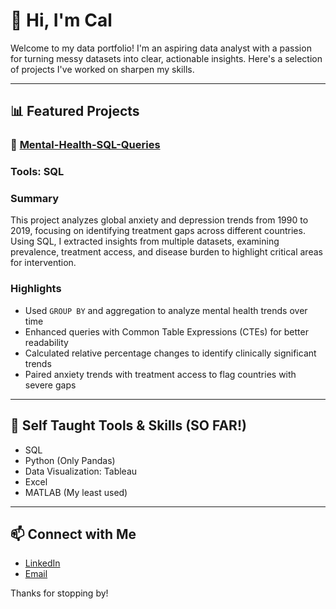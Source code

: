 # 👋 Hi, I'm Cal

Welcome to my data portfolio! I'm an aspiring data analyst with a passion for turning messy datasets into clear, actionable insights. Here's a selection of projects I've worked on sharpen my skills.

---

## 📊 Featured Projects

### 🔹 [Mental-Health-SQL-Queries](https://github.com/cal-hunter/Mental-Health-SQL-Queries)
### Tools: SQL

### Summary  
This project analyzes global anxiety and depression trends from 1990 to 2019, focusing on identifying treatment gaps across different countries. Using SQL, I extracted insights from multiple datasets, examining prevalence, treatment access, and disease burden to highlight critical areas for intervention.

### Highlights  
- Used `GROUP BY` and aggregation to analyze mental health trends over time  
- Enhanced queries with Common Table Expressions (CTEs) for better readability  
- Calculated relative percentage changes to identify clinically significant trends  
- Paired anxiety trends with treatment access to flag countries with severe gaps

---

## 🧰 Self Taught Tools & Skills (SO FAR!)

- SQL
- Python (Only Pandas) 
- Data Visualization: Tableau
- Excel
- MATLAB (My least used)


---

## 📫 Connect with Me

- [LinkedIn](https://www.linkedin.com/in/cal-hunter-1aa982239/)
- [Email](mailto:callumjhunter@gmail.com)

Thanks for stopping by!
